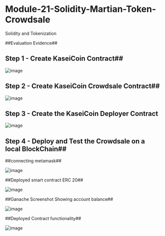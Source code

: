 # Module-21-Solidity-Martian-Token-Crowdsale
Solidity and Tokenization

##Evaluation Evidence##

## Step 1 - Create KaseiCoin Contract##

![image](https://user-images.githubusercontent.com/117589787/235361364-2ac5fbc0-683c-42c3-8526-fa33738493d4.png)

## Step 2 - Create KaseiCoin Crowdsale Contract##

![image](https://user-images.githubusercontent.com/117589787/235463563-9ebdbb79-ea52-46c1-b3c6-b1a4ac3db65f.png)

## Step 3 - Create the KaseiCoin Deployer Contract ##

![image](https://user-images.githubusercontent.com/117589787/235561932-4c2a751f-80da-4838-888f-038f2cac4a58.png)

## Step 4 - Deploy and Test the Crowdsale on a local BlockChain##

##connecting metamask##

![image](https://user-images.githubusercontent.com/117589787/235570578-fa590ae4-1051-40d6-afdc-47cd17e6b9d1.png)


##Deployed smart contract ERC 20##

![image](https://user-images.githubusercontent.com/117589787/235572150-2ef358f5-87ee-496a-af28-dc09846cda07.png)

##Ganache Screenshot Showing account balance##

![image](https://user-images.githubusercontent.com/117589787/235572252-2e4b26fa-7f64-4b23-b78d-4407028862bc.png)

##Deployed Contract functionality##

![image](https://user-images.githubusercontent.com/117589787/235572769-e34ccb6c-5643-4b15-8ec4-d2c28731a591.png)







